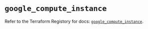 # `google_compute_instance`

Refer to the Terraform Registory for docs: [`google_compute_instance`](https://registry.terraform.io/providers/hashicorp/google/4.73.2/docs/resources/compute_instance).
